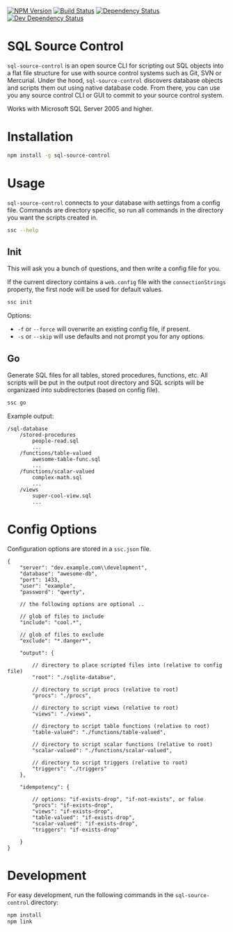 [![NPM Version](https://badge.fury.io/js/sql-source-control.svg)](https://badge.fury.io/js/sql-source-control)
[![Build Status](https://travis-ci.org/justinlettau/sql-source-control.svg?branch=master)](https://travis-ci.org/justinlettau/sql-source-controlls)
[![Dependency Status](https://david-dm.org/justinlettau/sql-source-control.svg)](https://david-dm.org/justinlettau/sql-source-control)
[![Dev Dependency Status](https://david-dm.org/justinlettau/sql-source-control/dev-status.svg)](https://david-dm.org/justinlettau/sql-source-control?type=dev)

# SQL Source Control
`sql-source-control` is an open source CLI for scripting out SQL objects into a flat file structure
for use with source control systems such as Git, SVN or Mercurial. Under the hood, `sql-source-control`
discovers database objects and scripts them out using native database code. From there, you can use
you any source control CLI or GUI to commit to your source control system.

Works with Microsoft SQL Server 2005 and higher.

# Installation
```bash
npm install -g sql-source-control
```

# Usage
`sql-source-control` connects to your database with settings from a config file. Commands
are directory specific, so run all commands in the directory you want the scripts created in.

```bash
ssc --help
```

## Init
This will ask you a bunch of questions, and then write a config file for you.

If the current directory contains a `web.config` file with the `connectionStrings` property, the
first node will be used for default values.

```bash
ssc init
```

Options:
- `-f` or `--force` will overwrite an existing config file, if present.
- `-s` or `--skip` will use defaults and not prompt you for any options.

## Go
Generate SQL files for all tables, stored procedures, functions, etc. All scripts will be put in
the output root directory and SQL scripts will be organizaed into subdirectories (based on config
file).

```bash
ssc go
```

Example output:

```
/sql-database
    /stored-procedures
        people-read.sql
        ...
    /functions/table-valued
        awesome-table-func.sql
        ...
    /functions/scalar-valued
        complex-math.sql
        ...
    /views
        super-cool-view.sql
        ...
```

# Config Options
Configuration options are stored in a `ssc.json` file.

```
{
    "server": "dev.example.com\\development",
    "database": "awesome-db",
    "port": 1433,
    "user": "example",
    "password": "qwerty",

    // the following options are optional ..

    // glob of files to include
    "include": "cool.*",

    // glob of files to exclude
    "exclude": "*.danger*",

    "output": {

        // directory to place scripted files into (relative to config file)
        "root": "./sqlite-databse",

        // directory to script procs (relative to root)
        "procs": "./procs",

        // directory to script views (relative to root)
        "views": "./views",

        // directory to script table functions (relative to root)
        "table-valued": "./functions/table-valued",

        // directory to script scalar functions (relative to root)
        "scalar-valued": "./functions/scalar-valued",

        // directory to script triggers (relative to root)
        "triggers": "./triggers"
    },

    "idempotency": {

        // options: "if-exists-drop", "if-not-exists", or false
        "procs": "if-exists-drop",
        "views": "if-exists-drop",
        "table-valued": "if-exists-drop",
        "scalar-valued": "if-exists-drop",
        "triggers": "if-exists-drop"

    }
}
```

# Development
For easy development, run the following commands in the `sql-source-control` directory:

```bash
npm install
npm link
```
